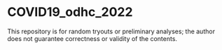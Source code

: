 # COVID19_odhc_2022
 
This repository is for random tryouts or preliminary analyses; the author does not guarantee correctness or validity of the contents.
